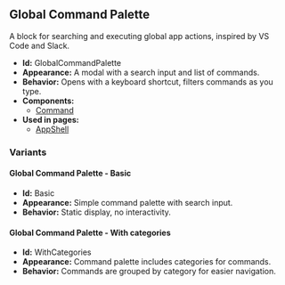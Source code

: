 ## Global Command Palette
A block for searching and executing global app actions, inspired by VS Code and Slack.
- **Id:** GlobalCommandPalette
- **Appearance:** A modal with a search input and list of commands.
- **Behavior:** Opens with a keyboard shortcut, filters commands as you type.
- **Components:**
  - [Command](components.md#command)
- **Used in pages:**
  - [AppShell](pages.md#app-shell)
### Variants
#### Global Command Palette - **Basic**
- **Id:** Basic
- **Appearance:** Simple command palette with search input.
- **Behavior:** Static display, no interactivity.
#### Global Command Palette - **With categories**
- **Id:** WithCategories
- **Appearance:** Command palette includes categories for commands.
- **Behavior:** Commands are grouped by category for easier navigation.
